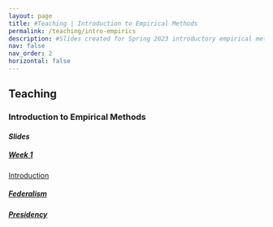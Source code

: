 ```yaml
---
layout: page
title: #Teaching | Introduction to Empirical Methods
permalink: /teaching/intro-empirics
description: #Slides created for Spring 2023 introductory empirical methods course
nav: false
nav_order: 2
horizontal: false
---
```


<h2>Teaching</h2>
<h3>Introduction to Empirical Methods</h3>
<h4><i>Slides</i></h4>

<div class="row">
  <div class="col-sm-3">
    <div class="card">
      <div class="card-body">
        <h5 class="card-title"><a href="/assets/pdf/intro empirics/PS210 Week 1.pdf">Week 1</a></h5>
      </div>
        <div class="card-text">
            <a href="/assets/pdf/intro empirics/PS210 Week 1.pdf">Introduction</a>
    </div>
  </div>
  <div class="col-sm-3">
    <div class="card">
      <div class="card-body">
        <h5 class="card-title"><a href="/assets/pdf/intro american/federalismlab.pdf">Federalism</a></h5>
      </div>
    </div>
  </div>
<div class="col-sm-3">
    <div class="card">
      <div class="card-body">
        <h5 class="card-title"><a href="/assets/pdf/intro american/presidencylab.pdf">Presidency</a></h5>
      </div>
    </div>
  </div>
</div>
